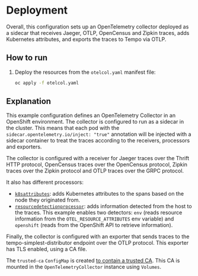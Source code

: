# Deployment

Overall, this configuration sets up an OpenTelemetry collector deployed as a sidecar that receives Jaeger, OTLP, OpenCensus and Zipkin traces, adds Kubernetes attributes, and exports the traces to Tempo via OTLP.

## How to run
1. Deploy the resources from the `otelcol.yaml` manifest file:
    ```sh
    oc apply -f otelcol.yaml
    ```


## Explanation
This example configuration defines an OpenTelemetry Collector in an OpenShift environment. The collector is configured to run as a sidecar in the cluster. This means that each pod with the `sidecar.opentelemetry.io/inject: "true"` annotation will be injected with a sidecar container to treat the traces according to the receivers, processors and exporters.

The collector is configured with a receiver for Jaeger traces over the Thrift HTTP protocol, OpenCensus traces over the OpenCensus protocol, Zipkin traces over the Zipkin protocol and OTLP traces over the GRPC protocol.

It also has different processors:
* [`k8sattributes`](https://github.com/open-telemetry/opentelemetry-collector-contrib/tree/main/processor/k8sattributesprocessor): adds Kubernetes attributes to the spans based on the node they originated from.
* [`resourcedetectionprocessor`](https://github.com/open-telemetry/opentelemetry-collector-contrib/tree/main/processor/resourcedetectionprocessor): adds information detected from the host to the traces. This example enables two detectors: `env` (reads resource information from the `OTEL_RESOURCE_ATTRIBUTES` env variable) and `openshift` (reads from the OpenShift API to retrieve information).

Finally, the collector is configured with an exporter that sends traces to the tempo-simplest-distributor endpoint over the OTLP protocol. This exporter has TLS enabled, using a CA file.

The `trusted-ca` `ConfigMap` is created [to contain a trusted CA](https://docs.openshift.com/container-platform/4.12/networking/configuring-a-custom-pki.html#certificate-injection-using-operators_configuring-a-custom-pki). This CA is mounted in the `OpenTelemetryCollector` instance using `Volumes`.


